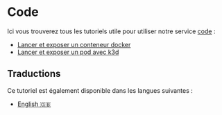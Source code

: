 # Code

Ici vous trouverez tous les tutoriels utile pour utiliser notre service [code](../../code.md) :

* [Lancer et exposer un conteneur docker](./docker.md)
* [Lancer et exposer un pod avec k3d](./k3d.md)

## Traductions

Ce tutoriel est également disponible dans les langues suivantes :
* [English 🇬🇧](../../../code/README.md)
